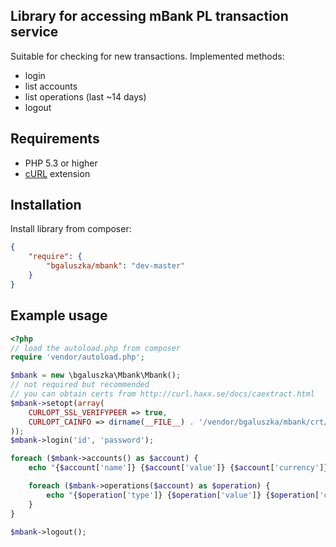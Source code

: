 Library for accessing mBank PL transaction service
--------------------------------------------------

Suitable for checking for new transactions. Implemented methods:

* login
* list accounts
* list operations (last ~14 days)
* logout

Requirements
------------

* PHP 5.3 or higher
* [cURL](http://www.php.net/manual/book.curl.php) extension

Installation
------------

Install library from composer:

```json
{
    "require": {
        "bgaluszka/mbank": "dev-master"
    }
}
```

Example usage
-------------

```php
<?php
// load the autoload.php from composer
require 'vendor/autoload.php';

$mbank = new \bgaluszka\Mbank\Mbank();
// not required but recommended
// you can obtain certs from http://curl.haxx.se/docs/caextract.html
$mbank->setopt(array(
    CURLOPT_SSL_VERIFYPEER => true,
    CURLOPT_CAINFO => dirname(__FILE__) . '/vendor/bgaluszka/mbank/crt/cacert.pem',
));
$mbank->login('id', 'password');

foreach ($mbank->accounts() as $account) {
    echo "{$account['name']} {$account['value']} {$account['currency']}\n";

    foreach ($mbank->operations($account) as $operation) {
        echo "{$operation['type']} {$operation['value']} {$operation['currency']}\n";
    }
}

$mbank->logout();
```
